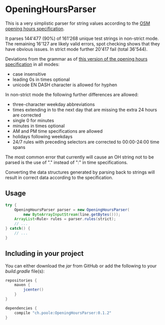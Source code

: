 # OpeningHoursParser

This is a very simplistic parser for string values according to the [OSM opening hours specification][opening-hours-specification].

It parses 144'477 (90%) of 161'268 unique test strings in non-strict mode. The remaining 16'127 are likely valid errors, spot checking shows that they have obvious issues. In strict mode further 20'417 fail (total 36'544).

Deviations from the grammar as of [this version of the opening hours specification][opening-hours-grammar-specification] in all modes:

 * case insensitive
 * leading 0s in times optional
 * unicode EN DASH character is allowed for hyphen

In non-strict mode the following further differences are allowed:

 * three-character weekday abbreviations
 * times extending in to the next day that are missing the extra 24 hours are corrected
 * single 0 for minutes
 * minutes in times optional
 * AM and PM time specifications are allowed
 * holidays following weekdays
 * 24/7 rules with preceding selectors are corrected to 00:00-24:00 time spans
 
The most common error that currently will cause an OH string not to be parsed is the use of "." instead of ":" in time specifications.

Converting the data structures generated by parsing back to strings will result in correct data according to the specification.

## Usage

``` java
try {
	OpeningHoursParser parser = new OpeningHoursParser(
		new ByteArrayInputStream(line.getBytes()));
	ArrayList<Rule> rules = parser.rules(strict);
	// ...
} catch() {
	// ...
}
```

## Including in your project

You can either download the *jar* from GitHub or add the following to your *build.gradle* file(s):

``` groovy
repositories {
    maven {
    	jcenter()
    }
}
```

``` groovy
dependencies {
    compile "ch.poole:OpeningHoursParser:0.1.2"
}
```


[opening-hours-specification]: http://wiki.openstreetmap.org/wiki/Key:opening_hours/specification
[opening-hours-grammar-specification]: http://wiki.openstreetmap.org/w/index.php?title=Key:opening_hours/specification&oldid=1075290
